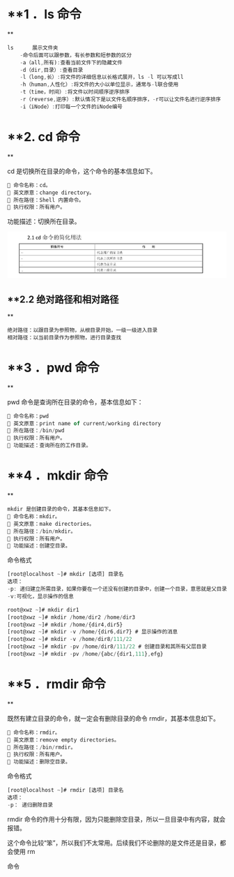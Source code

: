 # **1 ．ls 命令
**

```javascript
ls		展示文件夹
    -命令后面可以跟参数，有长参数和短参数的区分
    -a（all,所有):查看当前文件下的隐藏文件
    -d（dir,目录）:查看目录
    -l（long,长）:将文件的详细信息以长格式展开，ls -l 可以写成ll
    -h（human,人性化）:将文件的大小以单位显示，通常与-l联合使用
    -t（time，时间）:将文件以时间顺序逆序排序
    -r（reverse,逆序）:默认情况下是以文件名顺序排序，-r可以让文件名进行逆序排序
    -i（iNode）:打印每一个文件的iNode编号
```

# **2. cd 命令
**

cd 是切换所在目录的命令，这个命令的基本信息如下。


```javascript
 命令名称：cd。
 英文原意：change directory。
 所在路径：Shell 内置命令。
 执行权限：所有用户。
```

功能描述：切换所在目录。

![](images/WEBRESOURCE8eefeba58c1deee5c51d353154b99304截图.png)

## **2.2 绝对路径和相对路径
**

```javascript
绝对路径：以跟目录为参照物，从根目录开始，一级一级进入目录
相对路径：以当前目录作为参照物，进行目录查找
```

# **3 ．pwd 命令
**

pwd 命令是查询所在目录的命令，基本信息如下：


```javascript
 命令名称：pwd
 英文原意：print name of current/working directory
 所在路径：/bin/pwd
 执行权限：所有用户。
 功能描述：查询所在的工作目录。
```

# **4 ．mkdir 命令
**

```javascript
mkdir 是创建目录的命令，其基本信息如下。
 命令名称：mkdir。
 英文原意：make directories。
 所在路径：/bin/mkdir。
 执行权限：所有用户。
 功能描述：创建空目录。
```

命令格式


```javascript
[root@localhost ~]# mkdir [选项] 目录名
选项：
-p: 递归建立所需目录，如果你要在一个还没有创建的目录中，创建一个目录，意思就是父目录一起创建，用这个选项
-v:可视化，显示操作的信息
```




```javascript
root@xwz ~]# mkdir dir1
[root@xwz ~]# mkdir /home/dir2 /home/dir3
[root@xwz ~]# mkdir /home/{dir4,dir5}
[root@xwz ~]# mkdir -v /home/{dir6,dir7} # 显示操作的消息
[root@xwz ~]# mkdir -v /home/dir8/111/22
[root@xwz ~]# mkdir -pv /home/dir8/111/22 # 创建目录和其所有父层目录
[root@xwz ~]# mkdir -pv /home/{abc/{dir1,111},efg}
```

# **5 ．rmdir 命令
**

既然有建立目录的命令，就一定会有删除目录的命令 rmdir，其基本信息如下。


```javascript
 命令名称：rmdir。
 英文原意：remove empty directories。
 所在路径：/bin/rmdir。
 执行权限：所有用户。
 功能描述：删除空目录。
```




命令格式


```javascript
[root@localhost ~]# rmdir [选项] 目录名
选项：
-p： 递归删除目录
```

rmdir 命令的作用十分有限，因为只能删除空目录，所以一旦目录中有内容，就会报错。


这个命令比较“笨”，所以我们不太常用。后续我们不论删除的是文件还是目录，都会使用 rm


命令